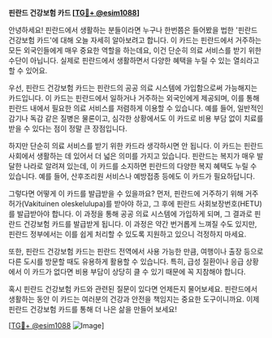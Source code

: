 **핀란드 건강보험 카드 [[TG💪+ @esim1088](https://t.me/s/esim1088)]**

안녕하세요! 핀란드에서 생활하는 분들이라면 누구나 한번쯤은 들어봤을 법한 '핀란드 건강보험 카드'에 대해 오늘 자세히 알아보려고 합니다. 이 카드는 핀란드에서 거주하는 모든 외국인들에게 매우 중요한 역할을 하는데요, 이건 단순히 의료 서비스를 받기 위한 수단이 아닙니다. 실제로 핀란드에서 생활하면서 다양한 혜택을 누릴 수 있는 열쇠라고 할 수 있어요.

우선, 핀란드 건강보험 카드는 핀란드의 공공 의료 시스템에 가입함으로써 가능해지는 카드입니다. 이 카드는 핀란드에서 일하거나 거주하는 외국인에게 제공되며, 이를 통해 핀란드 내에서 필요한 의료 서비스를 저렴하게 이용할 수 있습니다. 예를 들어, 일반적인 감기나 독감 같은 질병은 물론이고, 심각한 상황에서도 이 카드로 비용 부담 없이 치료를 받을 수 있다는 점이 정말 큰 장점입니다.

하지만 단순히 의료 서비스를 받기 위한 카드라 생각하시면 안 됩니다. 이 카드는 핀란드 사회에서 생활하는 데 있어서 더 넓은 의미를 가지고 있습니다. 핀란드는 복지가 매우 발달한 나라로 알려져 있는데, 이 카드를 소지하면 핀란드의 다양한 복지 혜택도 누릴 수 있습니다. 예를 들어, 산후조리원 서비스나 예방접종 등에도 이 카드가 필요하답니다.

그렇다면 어떻게 이 카드를 발급받을 수 있을까요? 먼저, 핀란드에 거주하기 위해 거주 허가(Vakituinen oleskelulupa)를 받아야 하고, 그 후에 핀란드 사회보장번호(HETU)를 발급받아야 합니다. 이 과정을 통해 공공 의료 시스템에 가입하게 되며, 그 결과로 핀란드 건강보험 카드를 발급받게 됩니다. 이 과정은 약간 번거롭게 느껴질 수도 있지만, 핀란드 정부에서는 이를 쉽게 처리할 수 있도록 지원하고 있으니 걱정하지 마세요.

또한, 핀란드 건강보험 카드는 핀란드 전역에서 사용 가능한 만큼, 여행이나 출장 등으로 다른 도시를 방문할 때도 유용하게 활용할 수 있습니다. 특히, 급성 질환이나 응급 상황에서 이 카드가 없다면 비용 부담이 상당히 클 수 있기 때문에 꼭 지참해야 합니다.

혹시 핀란드 건강보험 카드와 관련된 질문이 있다면 언제든지 물어보세요. 핀란드에서 생활하는 동안 이 카드는 여러분의 건강과 안전을 책임지는 중요한 도구이니까요. 이제 핀란드 건강보험 카드를 통해 더 나은 삶을 만들어 보세요!

[[TG💪+ @esim1088](https://t.me/s/esim1088) ![Image](https://i.postimg.cc/Y0z9fWf4/image.png)]